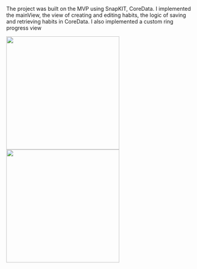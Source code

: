 The project was built on the MVP using SnapKIT, CoreData. I implemented the mainView, the view of creating and editing habits, the logic of saving and retrieving habits in CoreData. I also implemented a custom ring progress view

<img src="https://github.com/EvilevNikita/HabitatTracker/assets/116057796/8442e900-0302-4bdb-89ac-58d24c191047" width="300">
<img src="https://github.com/EvilevNikita/HabitatTracker/assets/116057796/9ece45ba-df4d-4427-8549-36e8843cad4c" width="300">
